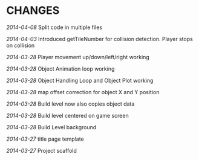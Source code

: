 CHANGES
=======

*2014-04-08*  Split code in multiple files

*2014-04-03*  Introduced getTileNumber for collision detection. Player stops on collision

*2014-03-28*  Player movement up/down/left/right working

*2014-03-28*  Object Animation loop working

*2014-03-28*  Object Handling Loop and Object Plot working

*2014-03-28*  map offset correction for object X and Y position

*2014-03-28*  Build level now also copies object data

*2014-03-28*  Build level centered on game screen

*2014-03-28*  Build Level background

*2014-03-27*  title page template

*2014-03-27*  Project scaffold
